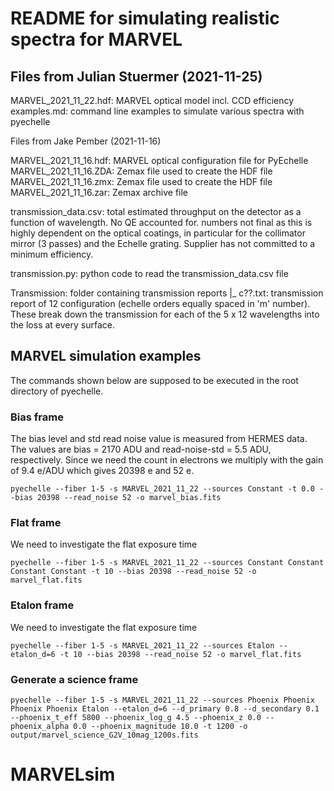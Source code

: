 # README for simulating realistic spectra for MARVEL

## Files from Julian Stuermer (2021-11-25)

MARVEL_2021_11_22.hdf: MARVEL optical model incl. CCD efficiency
examples.md:           command line examples to simulate various spectra with pyechelle

Files from Jake Pember (2021-11-16)

MARVEL_2021_11_16.hdf: MARVEL optical configuration file for PyEchelle
MARVEL_2021_11_16.ZDA: Zemax file used to create the HDF file 
MARVEL_2021_11_16.zmx: Zemax file used to create the HDF file
MARVEL_2021_11_16.zar: Zemax archive file

transmission_data.csv: total estimated throughput on the detector as a function of wavelength. No QE accounted for.
                       numbers not final as this is highly dependent on the optical coatings, in particular for the collimator mirror (3 passes) 
                       and the Echelle grating. Supplier has not committed to a minimum efficiency.

transmission.py:       python code to read the transmission_data.csv file

Transmission:          folder containing transmission reports
|_ c??.txt:            transmission report of 12 configuration (echelle orders equally spaced in 'm' number). 
                       These break down the transmission for each of the 5 x 12 wavelengths into the loss at every surface.

## MARVEL simulation examples

The commands shown below are supposed to be executed in the root directory of pyechelle.

### Bias frame

The bias level and std read noise value is measured from HERMES data. The values are bias = 2170 ADU and read-noise-std = 5.5 ADU, respectively. Since we need the count in electrons we multiply with the gain of 9.4 e/ADU which gives 20398 e and 52 e. 
```
pyechelle --fiber 1-5 -s MARVEL_2021_11_22 --sources Constant -t 0.0 --bias 20398 --read_noise 52 -o marvel_bias.fits
```

### Flat frame

We need to investigate the flat exposure time
```
pyechelle --fiber 1-5 -s MARVEL_2021_11_22 --sources Constant Constant Constant Constant -t 10 --bias 20398 --read_noise 52 -o marvel_flat.fits
```

### Etalon frame

We need to investigate the flat exposure time
```
pyechelle --fiber 1-5 -s MARVEL_2021_11_22 --sources Etalon --etalon_d=6 -t 10 --bias 20398 --read_noise 52 -o marvel_flat.fits
```

### Generate a science frame

```
pyechelle --fiber 1-5 -s MARVEL_2021_11_22 --sources Phoenix Phoenix Phoenix Phoenix Etalon --etalon_d=6 --d_primary 0.8 --d_secondary 0.1 --phoenix_t_eff 5800 --phoenix_log_g 4.5 --phoenix_z 0.0 --phoenix_alpha 0.0 --phoenix_magnitude 10.0 -t 1200 -o output/marvel_science_G2V_10mag_1200s.fits
```
# MARVELsim
